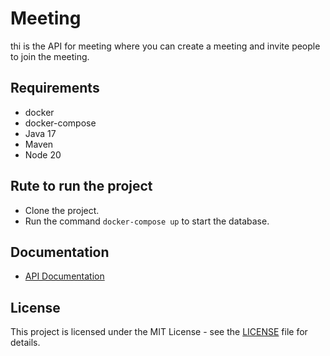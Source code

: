 # Meeting
thi is the API for meeting where you can create a meeting and invite people to join the meeting.

## Requirements
- docker
- docker-compose
- Java 17
- Maven
- Node 20

## Rute to run the project
- Clone the project.
- Run the command `docker-compose up` to start the database.

## Documentation
- [API Documentation](./DOCUMENT.md)

## License
This project is licensed under the MIT License - see the [LICENSE](LICENSE) file for details.